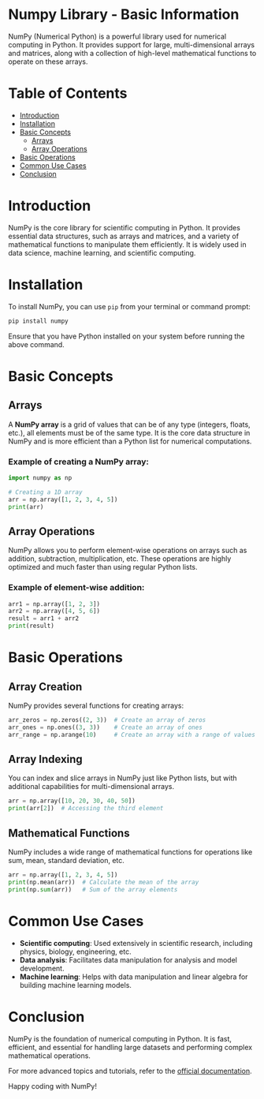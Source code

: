 
# Numpy Library - Basic Information

NumPy (Numerical Python) is a powerful library used for numerical computing in Python. It provides support for large, multi-dimensional arrays and matrices, along with a collection of high-level mathematical functions to operate on these arrays.

# Table of Contents
- [Introduction](#introduction)
- [Installation](#installation)
- [Basic Concepts](#basic-concepts)
  - [Arrays](#arrays)
  - [Array Operations](#array-operations)
- [Basic Operations](#basic-operations)
- [Common Use Cases](#common-use-cases)
- [Conclusion](#conclusion)

# Introduction

NumPy is the core library for scientific computing in Python. It provides essential data structures, such as arrays and matrices, and a variety of mathematical functions to manipulate them efficiently. It is widely used in data science, machine learning, and scientific computing.

# Installation

To install NumPy, you can use `pip` from your terminal or command prompt:

```bash
pip install numpy
```

Ensure that you have Python installed on your system before running the above command.

# Basic Concepts

## Arrays
A **NumPy array** is a grid of values that can be of any type (integers, floats, etc.), all elements must be of the same type. It is the core data structure in NumPy and is more efficient than a Python list for numerical computations.

### Example of creating a NumPy array:

```python
import numpy as np

# Creating a 1D array
arr = np.array([1, 2, 3, 4, 5])
print(arr)
```

## Array Operations
NumPy allows you to perform element-wise operations on arrays such as addition, subtraction, multiplication, etc. These operations are highly optimized and much faster than using regular Python lists.

### Example of element-wise addition:

```python
arr1 = np.array([1, 2, 3])
arr2 = np.array([4, 5, 6])
result = arr1 + arr2
print(result)
```

# Basic Operations

## Array Creation
NumPy provides several functions for creating arrays:

```python
arr_zeros = np.zeros((2, 3))  # Create an array of zeros
arr_ones = np.ones((3, 3))    # Create an array of ones
arr_range = np.arange(10)     # Create an array with a range of values
```

## Array Indexing
You can index and slice arrays in NumPy just like Python lists, but with additional capabilities for multi-dimensional arrays.

```python
arr = np.array([10, 20, 30, 40, 50])
print(arr[2])  # Accessing the third element
```

## Mathematical Functions
NumPy includes a wide range of mathematical functions for operations like sum, mean, standard deviation, etc.

```python
arr = np.array([1, 2, 3, 4, 5])
print(np.mean(arr))  # Calculate the mean of the array
print(np.sum(arr))   # Sum of the array elements
```

# Common Use Cases

- **Scientific computing**: Used extensively in scientific research, including physics, biology, engineering, etc.
- **Data analysis**: Facilitates data manipulation for analysis and model development.
- **Machine learning**: Helps with data manipulation and linear algebra for building machine learning models.

# Conclusion

NumPy is the foundation of numerical computing in Python. It is fast, efficient, and essential for handling large datasets and performing complex mathematical operations.

For more advanced topics and tutorials, refer to the [official documentation](https://numpy.org/doc/stable/).

Happy coding with NumPy!
